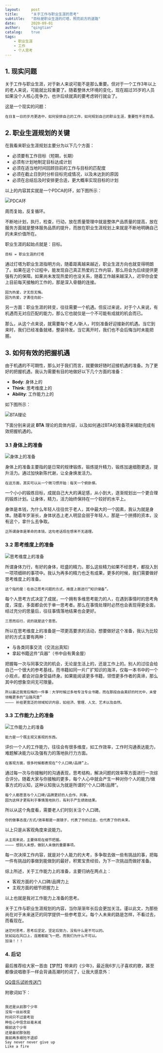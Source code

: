 ```yaml
---
layout:     post
title:      "关于工作与职业生涯的思考"
subtitle:   "目标是职业生涯的灯塔，照亮前方的道路"
date:       2020-09-01
author:     "qingtian"
catalog:    true
tags:
    - 职业生涯
    - 工作
    - 个人思考
---
```


## 1. 现实问题

关于工作与职业生涯，对于新人来说可能不是那么重要。但对于一个工作3年以上的老人来说，可能就比较重要了。随着整体大环境的变化，现在超过35岁的人员如果没个人核心竞争力，也许后续就真的要考虑转行就业了。

这是一个现实的问题：

```
在日复一日的岁月更迭中，如何安排自己的工作，如何规划自己的职业生涯，重要性不言而语。
```

## 2. 职业生涯规划的关键

在我看来职业生涯规划主要分为以下几个方面：

* 必须要有工作目标（短期，长期）
* 必须有计划地制定目标达成计划
* 必须在适当地时间回顾目前的工作与目标的匹配度
* 必须在截止日到时分析目标完成情况，以及未达到的原因
* 必须在总结后及时安排更合适，更大概率实现目标的计划

以上的内容其实就是一个PDCA的环，如下图所示：

![PDCA环](../img/20200901/pdca.jpg)

周而复始，反复循环。

不断地计划，执行，检查，行动，放在质量管理中就是整体产品质量的提高，放在服务方面就是整体服务品质的提升，而放在职业生涯规划上来就是不断地明确自己的未来价值所在。

职业生涯的起始点就是：目标。

```
目标 = 职业生涯的灯塔
```

通过灯塔为职业生涯指明方向，随着距离越来越近，职业生涯方向也就变得明朗了。如果在这个过程中，能发现自己真正热爱的工作内容，那么将会为后续提供更强有力的保障。如果尚未发现热爱的也没关系，随着工作越来越深入，迟早你会爱上目前每天接触的工作的，那是深入骨髓的连接。

```
因为热爱，才无怨无悔。
因为热爱，才勇往向前~
```

另一方面：职业生涯的转变，往往需要一个机遇。但反过来说，对于个人来说，有机遇而无对应匹配的能力，那么它也就仅是一个不可能有成就的机会而已。

那么，从这个点来说，就需要每个老人/新人，时刻准备好迎接新的机遇。当它到来时，我们已经准备就绪，整装待发。当它离开时，我们也不会后悔当时未能把握。

## 3. 如何有效的把握机遇

由于机遇的不可期性，那么对于我们而言，就要做好随时迎接机遇的准备。为了更好的把握机遇，我认为需要有目的地做好以下几个方面的准备：

* **Body**: 身体上的
* **Think**: 思考维度上的
* **Ability**: 工作能力上的

如下图所示：

![BTA理论](../img/20200901/prepare-circle.jpg)

下面分别来说说 **BTA** 理论的具体内容，以及如何通过BTA的准备项来辅助完成有效把握机遇的。

### 3.1 身体上的准备

![身体上的准备](../img/20200901/body.jpg)

身体上的准备主要指的是日常的规律锻炼，锻炼提升精力，锻炼加速细胞更迭，提升活力。通过加快新陈代谢，让全身焕发活力。

```
在这方面，其实可以从一个微习惯开始：每天一个俯卧撑。
```

一个小小的锻炼目标，成就自己大大的满足感，从小到大，逐渐规划出一个更合理的锻炼计划。让身体，精力，活力始终保持在一个较好的水平上。

身体是本钱，为什么年轻人往往优于老人，其中最大的一个因素，我认为就是身体。随着年岁渐长，身体状态上老人明显会弱于年轻人，那是一个拼搏的资本，没有这个，拿什么去争取。

```
正所谓身体是革命的本钱，这句老话现在想来不无道理。
```

### 3.2 思考维度上的准备

![思考维度上的准备](../img/20200901/think.jpg)


所谓身体力行，有好的身体，旺盛的精力。那么这些精力如果不经思考，都投入到一项项细碎的事项中。我认为再多的精力也乏有成果，更多的时候，我们需要做好思考维度上的准备。

```
这个指的是：在自己思考问题的方式，维度上面进行“知识储备”。
```

每个人思考方式决定了成就，一个拥有多维思考能力的人，在遇到事情时的思考角度，深度，多面都会优于单一思考者。那么在事情处理时必然也会表现得更全面，经过充分的思量后，往往事情落地结果也会更好。

```
三思而后行，说的就是这个意思。
```

所以在思考维度上的准备是一项更高要求的活动，想要做好这个准备，我认为比较好的方式主要有两种：

* 与各类同事交流（交流出真知）
* 拿起书籍这件“兵器”（书中自有黄金屋）

把握每一次与同事交流的机会，无论是生活上的，还是工作上的。别人的过往会给自己一个很大的参考基线，而书籍如同一片广扩知识的海洋，仅每一本书中的一个小观点，都会对自身受益终身。如果能阅读更多书籍，领悟更多作者的真谛，那么其中的想象空间无可限量。

```
所以最近我常后悔的一件事：大学时候过多地专注专业书籍，而在那段自由美好的时光中，未曾领略更多的“沿路风景”
———— 补给更宽泛的领域知识内容，如经济、管理、人文、艺术以及自然。
```

### 3.3 工作能力上的准备

![工作能力上的准备](../img/20200901/ability.jpg)

```
能力是一个既主观又客观的东西。
```

评价一个人的工作能力，往往会有很多维度，如工作效率，工作时沟通表达能力，难题解决能力以及强有力的落地执行力方面。

```
在客观方面，很多时候都表现在“个人口碑/品牌”上。
```

通过每一次与你接触时的沟通表现，思考结构，解决问题的效率等方面进行一次综合评分。随着大家与你接触的更多，每个人心中就会产生一种对你个人的能力/做事方式的认知，这种认知我认为就是所谓的“个人口碑/品牌”。

```
每个人都愿意与个人口碑/品牌更好的人合作，共事。
因为这样才更有利于事情落地执行，有利于产生绩效结果。
```

所以从这个角度看，需要老人们时刻关注个人口碑。

```
你的做事态度/方式/效率都是一面镜子，代表了你的过去，也代表了你的未来。
```

以上只是从客观角度来说能力。

```
从主观来说，主要体现在细节把握。
———— 想别人未想，做别人未做的重要事项。
```

每一次决择工作内容，就是对个人能力的大考，多争取去做一些有挑战的事，把每一件有挑战的事做到能做到的最好，积累宝贵经验，为下一次挑战而做好准备。

综上所述，关于工作能力上的准备，主要归纳在两点上：

* 客观方面的个人口碑/品牌力上
* 主观方面的细节把握力上

以上也就是我对工作能力上准备的思考。

关于工作与职业生涯规划的内容，当你渐渐年长后会更加关注。谨以此文，为那些尚在对于未来迷茫的同学提供一些参考意义。每个人未来的路是怎样，不看过去，而看现在。 

```
迷茫时思考，思考后坚定，坚定后努力，没有什么是不可以的。
犹如站在风口上，连猪都能飞一把，而我们为什么不可以。
加油！！！
```

### 4. 后记

最后推荐给大家一首由【梦然】带来的《少年》，最近我6岁儿子喜欢的歌，甚至都像说唱歌手一样会背诵高潮时的词了，让我大感意外：

[QQ音乐试听传送门](https://y.qq.com/n/yqq/song/000S7TGL43hhBO.html)

附歌词如下：

```

我还是从前那个少年
没有一丝丝改变
时间只不过是考验
种在心中信念丝毫未减
眼前这个少年
还是最初那张脸
面前再多艰险不退却
Say never never give up
Like a fire


```




